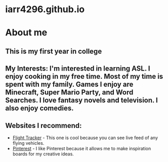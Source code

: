 # iarr4296.github.io
# About me

## This is my first year in college
## My Interests: I'm interested in learning ASL. I enjoy cooking in my free time. Most of my time is spent with my family. Games I enjoy are Minecraft, Super Mario Party, and Word Searches. I love fantasy novels and television. I also enjoy comedies.

## Websites I recommend:
 * [Flight Tracker](https://www.flightradar24.com/G20926) - This one is cool because you can see live feed of any flying vehicles.
 * [Pinterest](https://www.pinterest.com/) - I like Pinterest because it allows me to make inspiration boards for my creative ideas.